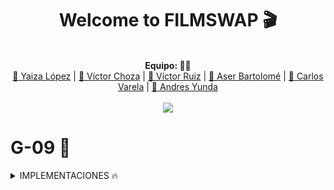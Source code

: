 
<div align="center">
  <h1>Welcome to FILMSWAP 🎬</h1>
<br>
  <b>Equipo: 🧑‍💻 </b><br>
  <a href="#">👩 Yaiza López</a> |
  <a href="#">👨 Víctor Choza</a> |
  <a href="#">👨 Víctor Ruiz</a> |
  <a href="#">👨 Aser Bartolomé</a> |
  <a href="#">👨 Carlos Varela</a> | 
  <a href="#"> 👶 Andres Yunda</a>
  <br><br>
  <img src="https://media.giphy.com/media/ZtkPc1pz6x7kMkPacy/giphy.gif">
</div>

# G-09 🥇

<details>
<summary>IMPLEMENTACIONES 🔥</summary>
<br>

## Funcionalidades 🧬
- Perfil usuario.
- Página Actores y Directores.
- Página Película con Reviews.
- Base de datos.
- Filtrar y ordenar películas.
- Moderador y Gestor de contenido.
- Crear tabla que maneje automáticamente las películas valoradas o vistas.
- Plataformas y conectarlas con las peliculas.
- VPS.

## Mejoras 🎚️
- Vista de actores, directores y swappers.
- Editar película.
- Adaptar foro.
- Adaptar buscar.php.
- Añadir género en BBDD.
- Logo e icono.
- CSS.



***
